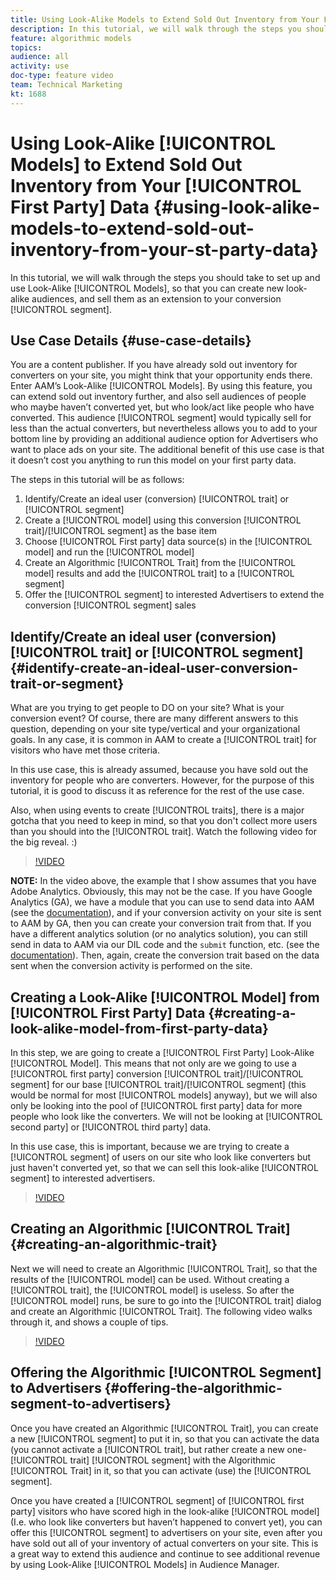 ```yaml
---
title: Using Look-Alike Models to Extend Sold Out Inventory from Your First Party Data
description: In this tutorial, we will walk through the steps you should take to set up and use Look-Alike Models, so that you can create new look-alike audiences, and sell them as an extension to your conversion segment.
feature: algorithmic models
topics: 
audience: all
activity: use
doc-type: feature video
team: Technical Marketing
kt: 1688
---
```


# Using Look-Alike [!UICONTROL Models] to Extend Sold Out Inventory from Your [!UICONTROL First Party] Data {#using-look-alike-models-to-extend-sold-out-inventory-from-your-st-party-data}

In this tutorial, we will walk through the steps you should take to set up and use Look-Alike [!UICONTROL Models], so that you can create new look-alike audiences, and sell them as an extension to your conversion [!UICONTROL segment].

## Use Case Details {#use-case-details}

You are a content publisher. If you have already sold out inventory for converters on your site, you might think that your opportunity ends there. Enter AAM’s Look-Alike [!UICONTROL Models]. By using this feature, you can extend sold out inventory further, and also sell audiences of people who maybe haven’t converted yet, but who look/act like people who have converted. This audience [!UICONTROL segment] would typically sell for less than the actual converters, but nevertheless allows you to add to your bottom line by providing an additional audience option for Advertisers who want to place ads on your site. The additional benefit of this use case is that it doesn’t cost you anything to run this model on your first party data.

The steps in this tutorial will be as follows:

1. Identify/Create an ideal user (conversion) [!UICONTROL trait] or [!UICONTROL segment]
1. Create a [!UICONTROL model] using this conversion [!UICONTROL trait]/[!UICONTROL segment] as the base item
1. Choose [!UICONTROL First party] data source(s) in the [!UICONTROL model] and run the [!UICONTROL model]
1. Create an Algorithmic [!UICONTROL Trait] from the [!UICONTROL model] results and add the [!UICONTROL trait] to a [!UICONTROL segment]
1. Offer the [!UICONTROL segment] to interested Advertisers to extend the conversion [!UICONTROL segment] sales

## Identify/Create an ideal user (conversion) [!UICONTROL trait] or [!UICONTROL segment] {#identify-create-an-ideal-user-conversion-trait-or-segment}

What are you trying to get people to DO on your site? What is your conversion event? Of course, there are many different answers to this question, depending on your site type/vertical and your organizational goals. In any case, it is common in AAM to create a [!UICONTROL trait] for visitors who have met those criteria.

In this use case, this is already assumed, because you have sold out the inventory for people who are converters. However, for the purpose of this tutorial, it is good to discuss it as reference for the rest of the use case.

Also, when using events to create [!UICONTROL traits], there is a major gotcha that you need to keep in mind, so that you don't collect more users than you should into the [!UICONTROL trait]. Watch the following video for the big reveal. :)

>[!VIDEO](https://video.tv.adobe.com/v/23431/?quality=12)

**NOTE:** In the video above, the example that I show assumes that you have Adobe Analytics. Obviously, this may not be the case. If you have Google Analytics (GA), we have a module that you can use to send data into AAM (see the [documentation](https://marketing.adobe.com/resources/help/en_US/aam/dil-google-universal-analytics.html)), and if your conversion activity on your site is sent to AAM by GA, then you can create your conversion trait from that. If you have a different analytics solution (or no analytics solution), you can still send in data to AAM via our DIL code and the `submit` function, etc. (see the [documentation](https://marketing.adobe.com/resources/help/en_US/aam/c_dil.html)). Then, again, create the conversion trait based on the data sent when the conversion activity is performed on the site.

## Creating a Look-Alike [!UICONTROL Model] from [!UICONTROL First Party] Data {#creating-a-look-alike-model-from-first-party-data}

In this step, we are going to create a [!UICONTROL First Party] Look-Alike [!UICONTROL Model]. This means that not only are we going to use a [!UICONTROL first party] conversion [!UICONTROL trait]/[!UICONTROL segment] for our base [!UICONTROL trait]/[!UICONTROL segment] (this would be normal for most [!UICONTROL models] anyway), but we will also only be looking into the pool of [!UICONTROL first party] data for more people who look like the converters. We will not be looking at [!UICONTROL second party] or [!UICONTROL third party] data.

In this use case, this is important, because we are trying to create a [!UICONTROL segment] of users on our site who look like converters but just haven't converted yet, so that we can sell this look-alike [!UICONTROL segment] to interested advertisers.

>[!VIDEO](https://video.tv.adobe.com/v/23504/?quality-12)

## Creating an Algorithmic [!UICONTROL Trait] {#creating-an-algorithmic-trait}

Next we will need to create an Algorithmic [!UICONTROL Trait], so that the results of the [!UICONTROL model] can be used. Without creating a [!UICONTROL trait], the [!UICONTROL model] is useless. So after the [!UICONTROL model] runs, be sure to go into the [!UICONTROL trait] dialog and create an Algorithmic [!UICONTROL Trait]. The following video walks through it, and shows a couple of tips.

>[!VIDEO](https://video.tv.adobe.com/v/23523/?quality=12)

## Offering the Algorithmic [!UICONTROL Segment] to Advertisers {#offering-the-algorithmic-segment-to-advertisers}

Once you have created an Algorithmic [!UICONTROL Trait], you can create a new [!UICONTROL segment] to put it in, so that you can activate the data (you cannot activate a [!UICONTROL trait], but rather create a new one-[!UICONTROL trait] [!UICONTROL segment] with the Algorithmic [!UICONTROL Trait] in it, so that you can activate (use) the [!UICONTROL segment].

Once you have created a [!UICONTROL segment] of [!UICONTROL first party] visitors who have scored high in the look-alike [!UICONTROL model] (I.e. who look like converters but haven’t happened to convert yet), you can offer this [!UICONTROL segment] to advertisers on your site, even after you have sold out all of your inventory of actual converters on your site. This is a great way to extend this audience and continue to see additional revenue by using Look-Alike [!UICONTROL Models] in Audience Manager.
